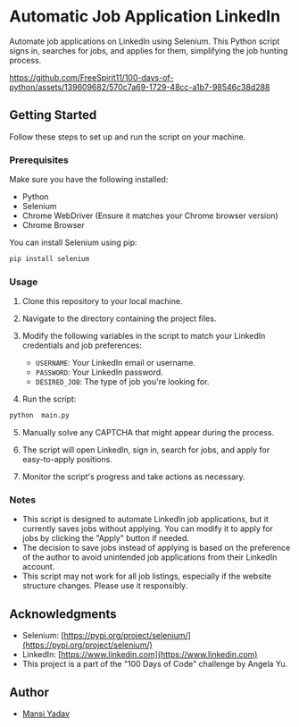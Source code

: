 # Automatic Job Application LinkedIn

Automate job applications on LinkedIn using Selenium. This Python script signs in, searches for jobs, and applies for them, simplifying the job hunting process.

https://github.com/FreeSpirit11/100-days-of-python/assets/139609682/570c7a69-1729-48cc-a1b7-98546c38d288

## Getting Started

Follow these steps to set up and run the script on your machine.

### Prerequisites

Make sure you have the following installed:

- Python
- Selenium
- Chrome WebDriver (Ensure it matches your Chrome browser version)
- Chrome Browser

You can install Selenium using pip:

```bash
pip install selenium
```

### Usage

1. Clone this repository to your local machine.
2. Navigate to the directory containing the project files.
3. Modify the following variables in the script to match your LinkedIn credentials and job preferences:

    - `USERNAME`: Your LinkedIn email or username.
    - `PASSWORD`: Your LinkedIn password.
    - `DESIRED_JOB`: The type of job you're looking for.

4. Run the script:

```bash
python  main.py
```

5. Manually solve any CAPTCHA that might appear during the process.

6. The script will open LinkedIn, sign in, search for jobs, and apply for easy-to-apply positions.

7. Monitor the script's progress and take actions as necessary.

### Notes

- This script is designed to automate LinkedIn job applications, but it currently saves jobs without applying. You can modify it to apply for jobs by clicking the "Apply" button if needed.
- The decision to save jobs instead of applying is based on the preference of the author to avoid unintended job applications from their LinkedIn account.
- This script may not work for all job listings, especially if the website structure changes. Please use it responsibly.

## Acknowledgments

- Selenium: [https://pypi.org/project/selenium/](https://pypi.org/project/selenium/)
- LinkedIn: [https://www.linkedin.com](https://www.linkedin.com)
- This project is a part of the "100 Days of Code" challenge by Angela Yu.


## Author
- [Mansi Yadav](https://github.com/FreeSpirit11/automatic-job-application-linkedn)
